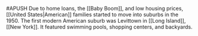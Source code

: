#APUSH 
Due to home loans, the [[Baby Boom]], and low housing prices, [[United States|American]] families started to move into suburbs in the 1950. The first modern American suburb was Levittown in [[Long Island]], [[New York]]. It featured swimming pools, shopping centers, and backyards.